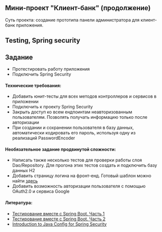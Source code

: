 ## Мини-проект "Клиент-банк" (продолжение)

Суть проекта: создание прототипа панели администратора для клиент-банк приложения.

## Testing, Spring security

## Задание

- Протестировать работу приложения
- Подключить Spring Security

#### Технические требования:

- Добавить юнит-тесты для всех методов контроллеров и сервисов в приложении
- Подключить к проекту Spring Security
- Закрыть доступ ко всем ендпоинтам неавторизованным пользователям. Позволять получать информацию только после авторизации
- При создании и сохранении пользователя в базу данных, автоматически кодировать его пароль, используя одну из реализаций PasswordEncoder

#### Необязательное задание продвинутой сложности:

- Написать также несколько тестов для проверки работы слоя Dao/Repository. Для прогона этих тестов создать и подключить базу данных H2
- Добавить страницу логина на фронт-енд. Готовый шаблон можно найти [здесь](https://material-ui.com/getting-started/templates/)
- Добавить возможность авторизации пользователя с помощью OAuth2.0 и сервиса Google

#### Литература:
- [Тестирование вместе с Spring Boot. Часть 1](https://otus.ru/nest/post/428/)
- [Тестирование вместе с Spring Boot. Часть 2](https://otus.ru/nest/post/429/)
- [Introduction to Java Config for Spring Security](https://www.baeldung.com/java-config-spring-security)
